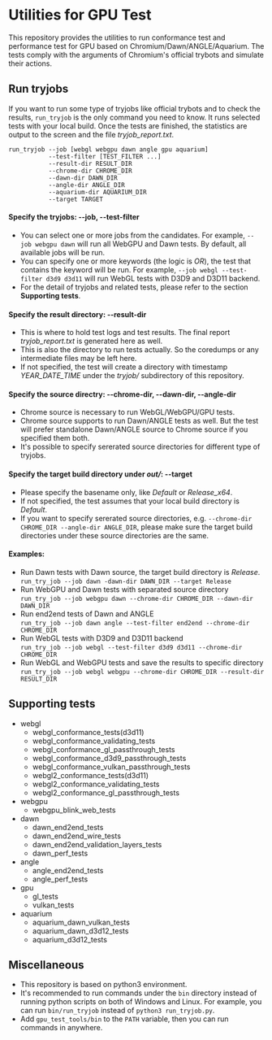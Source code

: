 
# Utilities for GPU Test

This repository provides the utilities to run conformance test and performance test for GPU based on Chromium/Dawn/ANGLE/Aquarium. The tests comply with the arguments of Chromium's official trybots and simulate their actions.

## Run tryjobs

If you want to run some type of tryjobs like official trybots and to check the results, `run_tryjob` is the only command you need to know. It runs selected tests with your local build. Once the tests are finished, the statistics are output to the screen and the file *tryjob_report.txt*.

```
run_tryjob --job [webgl webgpu dawn angle gpu aquarium]
           --test-filter [TEST_FILTER ...]
           --result-dir RESULT_DIR
           --chrome-dir CHROME_DIR
           --dawn-dir DAWN_DIR
           --angle-dir ANGLE_DIR
           --aquarium-dir AQUARIUM_DIR
           --target TARGET
```

#### Specify the tryjobs: --job, --test-filter
- You can select one or more jobs from the candidates. For example, `--job webgpu dawn` will run all WebGPU and Dawn tests. By default, all available jobs will be run.
- You can specify one or more keywords (the logic is *OR*), the test that contains the keyword will be run. For example, `--job webgl --test-filter d3d9 d3d11` will run WebGL tests with D3D9 and D3D11 backend.
- For the detail of tryjobs and related tests, please refer to the section **Supporting tests**.

#### Specify the result directory: --result-dir
- This is where to hold test logs and test results. The final report *tryjob_report.txt* is generated here as well.
- This is also the directory to run tests actually. So the coredumps or any intermediate files may be left here.
- If not specified, the test will create a directory with timestamp *YEAR_DATE_TIME* under the *tryjob/* subdirectory of this repository.

#### Specify the source directry: --chrome-dir, --dawn-dir, --angle-dir
- Chrome source is necessary to run WebGL/WebGPU/GPU tests.
- Chrome source supports to run Dawn/ANGLE tests as well. But the test will prefer standalone Dawn/ANGLE source to Chrome source if you specified them both.
- It's possible to specify sererated source directories for different type of tryjobs.

#### Specify the target build directory under *out/*: --target
- Please specify the basename only, like *Default* or *Release_x64*.
- If not specified, the test assumes that your local build directory is *Default*.
- If you want to specify sererated source directories, e.g. `--chrome-dir CHROME_DIR --angle-dir ANGLE_DIR`, please make sure the target build directories under these source directories are the same.

#### Examples:
- Run Dawn tests with Dawn source, the target build directory is *Release*.  
  `run_try_job --job dawn -dawn-dir DAWN_DIR --target Release`
- Run WebGPU and Dawn tests with separated source directory  
  `run_try_job --job webgpu dawn --chrome-dir CHROME_DIR --dawn-dir DAWN_DIR`
- Run end2end tests of Dawn and ANGLE  
  `run_try_job --job dawn angle --test-filter end2end --chrome-dir CHROME_DIR`
- Run WebGL tests with D3D9 and D3D11 backend  
  `run_try_job --job webgl --test-filter d3d9 d3d11 --chrome-dir CHROME_DIR`
- Run WebGL and WebGPU tests and save the results to specific directory  
  `run_try_job --job webgl webgpu --chrome-dir CHROME_DIR --result-dir RESULT_DIR`

## Supporting tests
- webgl
  - webgl_conformance_tests(d3d11)
  - webgl_conformance_validating_tests
  - webgl_conformance_gl_passthrough_tests
  - webgl_conformance_d3d9_passthrough_tests
  - webgl_conformance_vulkan_passthrough_tests
  - webgl2_conformance_tests(d3d11)
  - webgl2_conformance_validating_tests
  - webgl2_conformance_gl_passthrough_tests
- webgpu
  - webgpu_blink_web_tests
- dawn
  - dawn_end2end_tests
  - dawn_end2end_wire_tests
  - dawn_end2end_validation_layers_tests
  - dawn_perf_tests
- angle
  - angle_end2end_tests
  - angle_perf_tests
- gpu
  - gl_tests
  - vulkan_tests
- aquarium
  - aquarium_dawn_vulkan_tests
  - aquarium_dawn_d3d12_tests
  - aquarium_d3d12_tests

## Miscellaneous
- This repository is based on python3 environment.
- It's recommended to run commands under the `bin` directory instead of running python scripts on both of Windows and Linux. For example, you can run `bin/run_tryjob` instead of `python3 run_tryjob.py`.
- Add `gpu_test_tools/bin` to the `PATH` variable, then you can run commands in anywhere.
